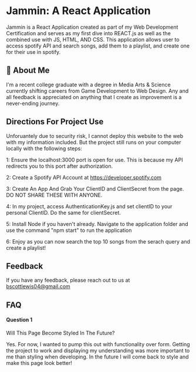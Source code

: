 
# Jammin: A React Application

Jammin is a React Application created as part of my Web Development Certification and serves as my first dive into REACT.js as well as the combined use with JS, HTML, AND CSS. This application allows user to access spotify API and search songs, add them to a playlist, and create one for their use in spotify.


## 🚀 About Me
I'm a recent college graduate with a degree in Media Arts & Science currently shifting careers from Game Development to Web Design. Any and all feedback is appreciated on anything that I create as improvement is a never-ending journey.


## Directions For Project Use
Unforuantely due to security risk, I cannot deploy this website to the web with my information included. But the project still runs on your computer locally with the following steps:

1: Ensure the localhost:3000 port is open for use. This is because my API redirects you to this port after authorization.

2: Create a Spotify API Account at https://developer.spotify.com

3: Create An App And Grab Your ClientID and ClientSecret from the page. DO NOT SHARE THESE WITH ANYONE.

4: In my project, access AuthenticationKey.js and set clientID to your personal ClientID. Do the same for clientSecret.

5: Install Node if you haven't already. Navigate to the application folder and use the command "npm start" to run the application

6: Enjoy as you can now search the top 10 songs from the serach query and create a playlist!
## Feedback

If you have any feedback, please reach out to us at bscottlewis04@gmail.com


## FAQ

#### Question 1

Will This Page Become Styled In The Future?

Yes. For now, I wanted to pump this out with functionality over form. Getting the project to work and displaying my understanding was more important to me than styling when developing. In the future I will come back to style and make this page look better!

